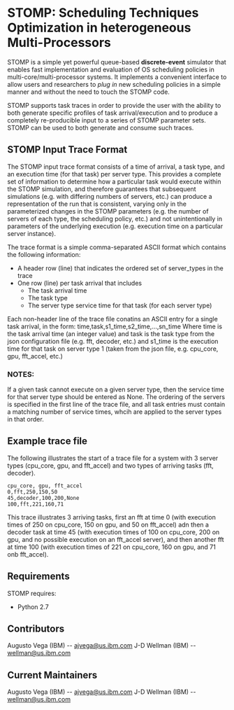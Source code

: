 # STOMP: Scheduling Techniques Optimization in heterogeneous Multi-Processors

STOMP is a simple yet powerful queue-based **discrete-event** simulator that enables fast implementation and evaluation of OS scheduling policies in multi-core/multi-processor systems. It implements a convenient interface to allow users and researchers to _plug in_ new scheduling policies in a simple manner and without the need to touch the STOMP code.

STOMP supports task traces in order to provide the user with the ability to both generate specific profiles of task arrival/execution and to produce a completely re-producible input to a series of STOMP parameter sets.
STOMP can be used to both generate and consume such traces.

## STOMP Input Trace Format

The STOMP input trace format consists of a time of arrival, a task type, and an execution time (for that task) per server type.  This provides a complete set of information to determine how a particular task would execute within the STOMP simulation, and therefore guarantees that subsequent simulations (e.g. with differing numbers of servers, etc.) can produce a representation of the run that is consistent, varying only in the parameterized changes in the STOMP parameters (e.g. the number of servers of each type, the scheduling policy, etc.) and not unintentionally in parameters of the underlying execution (e.g. execution time on a particular server instance).

The trace format is a simple comma-separated ASCII format which contains the following information:
 * A header row (line) that indicates the ordered set of server_types in the trace
 * One row (line) per task arrival that includes 
   * The task arrival time
   * The task type 
   * The server type service time for that task (for each server type)

Each non-header line of the trace file conatins an ASCII entry for a single task arrival, in the form:
   time,task,s1_time,s2_time,...,sn_time
Where time is the task arrival time (an integer value)
and task is the task type from the json configuration file (e.g. fft, decoder, etc.)
and s1_time is the execution time for that task on server type 1 (taken from the json file, e.g. cpu_core, gpu, fft_accel, etc.)

### NOTES:
If a given task cannot execute on a given server type, then the service time for that server type should be entered as None.
The ordering of the servers is specified in the first line of the trace file, and all task entries must contain a matching number of service times, whcih are applied to the server types in that order.

## Example trace file
The following illustrates the start of a trace file for a system with 3 server types (cpu_core, gpu, and fft_accel) and two types of arriving tasks (fft, decoder).
```
cpu_core, gpu, fft_accel
0,fft,250,150,50
45,decoder,100,200,None
100,fft,221,160,71
```
This trace illustrates 3 arriving tasks, first an fft at time 0 (with execution times of 250 on cpu_core, 150 on gpu, and 50 on fft_accel) adn then a decoder task at time 45 (with execution times of 100 on cpu_core, 200 on gpu, and no possible execution on an fft_accel server), and then another fft at time 100 (with execution times of 221 on cpu_core, 160 on gpu, and 71 onb fft_accel).  


## Requirements

STOMP requires:
 - Python 2.7


## Contributors

Augusto Vega (IBM) --  ajvega@us.ibm.com
J-D Wellman (IBM) -- wellman@us.ibm.com

## Current Maintainers

Augusto Vega (IBM) --  ajvega@us.ibm.com
J-D Wellman (IBM) -- wellman@us.ibm.com
